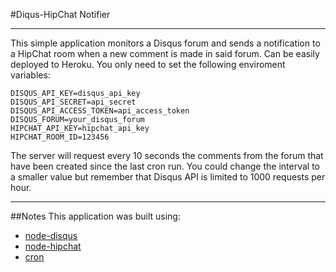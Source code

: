 #Diqus-HipChat Notifier
***
This simple application monitors a Disqus forum and sends a notification to a HipChat room when a new comment is made in said forum. Can be easily deployed to Heroku. You only need to set the following enviroment variables:

```
DISQUS_API_KEY=disqus_api_key
DISQUS_API_SECRET=api_secret
DISQUS_API_ACCESS_TOKEN=api_access_token
DISQUS_FORUM=your_disqus_forum
HIPCHAT_API_KEY=hipchat_api_key
HIPCHAT_ROOM_ID=123456
```

The server will request every 10 seconds the comments from the forum that have been created since the last cron run. You could change the interval to a smaller value but remember that Disqus API is limited to 1000 requests per hour.

***

##Notes
This application was built using:
* [node-disqus](https://github.com/hay/node-disqus)
* [node-hipchat](https://github.com/nkohari/node-hipchat)
* [cron](https://github.com/ncb000gt/node-cron)


